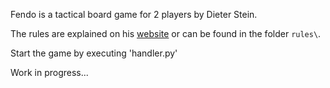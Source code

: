 Fendo is a tactical board game for 2 players by Dieter Stein.

The rules are explained on his [website](https://spielstein.com/games/fendo/rules) or can be found in the folder `rules\`.

Start the game by executing 'handler.py'    

Work in progress...